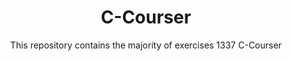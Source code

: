 <center> <h1>C-Courser</h1> 

<p>This repository contains the majority of exercises 1337 C-Courser</p>


</center>
